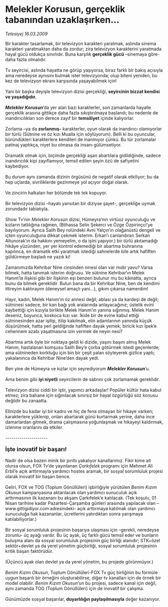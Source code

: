 # Melekler Korusun, gerçeklik tabanından uzaklaşırken...

*Telesiyej 16.03.2009*

<div class="taraf_structure_2col_1zq">
<div class="margen_n">



 <p>Bir karakter tasarlamak, bir televizyon karakteri yaratmak, aslında sinema karakteri yaratmaktan daha da zordur; zira televizyon karakterini yaratmada hayal gücü oldukça sınırlıdır. Buna karşılık<b> gerçeklik gücü </b>–sinemaya göre- daha fazla olmalıdır. <br/><br/>Tv seyircisi, aslında hayatta ne görüp yaşıyorsa, biraz farklı bir bakış açısıyla ama neredeyse aynısını bulmak ister televizyonda; olup biteni yeniden, bu kez de televizyon ekranı karşısında yaşayabilmek için! <br/><br/>Yani bir başka deyişle televizyon dizisi gerçekliği, <b>seyircinin bizzat kendisi ve yaşadığıdır.<i> <br/><br/>Melekler Korusun</i></b>’da yer alan bazı karakterler, son zamanlarda hayalle gerçeklik arasına gittikçe daha fazla sıkıştırılmaya başlandı; bu nedenle de inandırıcılıkları son derece zayıf bir <b>temsiliyet</b> içinde kalıyorlar. <br/><br/>Zorlama –ya da <b>zorlanmış-</b> karakterler, oyun olarak da inandırıcı olamıyorlar bir türlü (Sütnine ve öz kızı Mualla için söylüyorum). Belli ki bu oyuncular, büründükleri karakterlere kendileri de inanmıyor çünkü. Bu tür zorlamalar patinaj yaptıkça, niyet bu olmasa da insanı gülümsetiyor. <br/><br/>Dramatik olmak için, biçimde gerçekliği aşan abartılara gidildiğinde, sadece inandırıcılık kipi zayıflamıyor, temsil edilen şeyin özü de safiyetini kaybediyor. <br/><br/>Bu durum aynı zamanda dizinin örgüsünü de negatif olarak etkiliyor; bu da hep uçlarda, sivriliklerde gezinmeye yol açıyor doğal olarak. <br/><br/>Ve zincirin halkaları her bölümde tek tek kopuyor. <br/><br/>Bir televizyon dizisi –hayatı yansıtan bir diziyse şayet-, gerçekliğe uymak zorundadır tabiatıyla. <br/><br/>Show Tv’nin <i>Melekler Korusun</i> dizisi, Hümeyra’nın virtüoz oyunculuğu ve kızların tatlılığına rağmen, (Bilhassa Selin Şekerci ve Özge Özpirinçci’ye bayılıyorum. Ayrıca Salih Bey rolündeki Avni Yalçın’ın olağanüstü dengeli ve içten oyunculuğuna dikkat çekmek isterim. Erkan’ı canlandıran Serkan Altunorak’ın da hakkını yemeyelim, o da işini yapıyor.) bir türlü akıtamadığı hikâye yüzünden, yer yer kontrol edemediği bir abartma buhranına kapılınca, en dramatik etki yaratmak istediği sahnelerde bile artık hafiften güldürmeye başladı ne yazık ki! <br/><br/>Zamanımızda Kehribar Nine cinsinden ninesi olan var mıdır yavu? Varsa bilmek, hatta tanımak isterim doğrusu. Ve sütnine Kehribar’ın Melek Hanım’la ilişkisi gibi bir ilişkinin eşi benzeri bulunur mu bu kâinatta, ayrıca bunu da bilmek gereklidir. Bulun bana da bir Kehribar Nine, ben de kendimi ittireyim kaktırayım (deneysel amaçlı yani...), gıkım çıkarsa namerdim! <br/><br/>Hayır, kadın, Melek Hanım’ın öz annesi değil, ablası ya da kardeşi de değil; sütninesi sadece, bir kan bağı yok aralarında anlayacağınız; üstelik evini kaybettiği için kızıyla birlikte Melek Hanım’ın yanına sığınmış. Melek Hanım deseniz, boyunca, koskoca kızı var. İkide bir de evine kabul ettiği sütninesinden azar işitip, itilip kakılmak, elin adamlarının yanında küçük düşürülmek, hatta yeri geldiğinde hafiften dayak yemek; biricik kızı İpek’e cehennem azabı yaşatmasına izin vermek de neyin nesi? <br/><br/>Abartma artık öyle bir noktaya geldi ki dizide, yaşını başını almış Melek Hanım, hastalanan komşusu Salih Bey’e çorba götürmek istedi geçenlerde; ama sütnineden korktuğu için bin bir çeşit yalan söyleyerek gizlice yaptı; yakalanınca da Kehribar Nine’den dayak yedi. <br/><br/>Ben yine de Hümeyra ve kızlar için seyrediyorum <b><i>Melekler Korusun</i></b>’u. <br/><br/>Ama benim gibi <b>iyi niyetli</b> seyircilerin de sabrını çok zorlamamak gereklidir. <br/><br/>Televizyon dizisi ciddi bir iştir, yapımcı arkadaşlar! Popüler kültür hata kabul etmez; zira bahane için sığınılacak sınırsız bir hayal özgürlüğü söz konusu değildir bu zanaatta. <br/><br/>Elinizde bu kadar iyi bir kadro ve hiç de fena olmayan bir hikaye varken; karakterlere yüklenip, onları abartarak günü kurtarmak yerine, daha ince damarlardan gitmek, drama çalışmasına yoğunlaşmak ve hikayeyi kaldırmak, izlenme oranlarını da etkiler. <br/><br/>--------------------- <br/><br/><strong><font size="4">İşte inovatif bir başarı!</font></strong> <br/><br/>Nadir de olsa bazen minik bir pırıltı yakalıyor kanallarımız. Fikir kime ait olursa olsun, FOX Tv’de yayınlanan<i> Çarkıfelek</i> programı için Mehmet Ali Erbil’e açık arttırmayla yardımcı hostes aramak, bir sosyal sorumluluk projesi olarak inovatif bir başarı bence. <br/><br/>Geliri, FOX ve TOG (Toplum Gönüllüleri) işbirliğiyle yürütülen <i>Benim Kızım Okusun</i> kampanyasına aktarılacak olan yardımcı sunuculuk açık arttırmasının ilk kazananı bu akşam Çarkıfelek’e katılacak. (Tek koşulu, 01 Nisan tarihine kadar Pazartesi-Çarşamba günleri arasında yapılacak olan –www.gittigidiyor.com adresindeki- açık arttırmaya katılmak olan yardımcı sunuculuğa hak kazananlar, ücretlerini yatırdıktan sonra yarışmaya katılabiliyorlar.) <br/><br/>Bir sosyal sorumluluk projesinin başarıya ulaşması için –gerekli, neredeyse zorunlu- üç ayağı vardır. Bu üç ayak, üç farklı gücü temsil eder ve bunların buluşma alanı da sosyal sorumluluk projesinin güç birliği alanıdır; STK+özel sektör+devlet ya da yerel yönetim güçbirliği, sosyal sorumluluk projesinin kritik başarı faktörüdür. <br/><br/>(Üçüncü ayak olan devlet ya da yerel yönetim, bu projede görünmüyor.) <i><br/><br/>Benim Kızım Okusun</i>, Toplum Gönüllüleri-FOX Tv güç birliğinin bu formüle uygun başarılı bir örneğini oluşturabilirse, diğer tv kanalları için de örnek bir model olabilir. <i>Benim Kızım Okusun</i>’un bu projesi, sadece kanal için değil, aynı zamanda TOG (Toplum Gönüllüleri) için de inovatif bir çalışma. <br/><br/>Günümüzde sosyal başarılar, <b>duyarlılığın paylaşılmasıyla</b> değer kazanıyor.</p>

<br/>


<div id="taraf_not">
</div>

</div>


</div>
